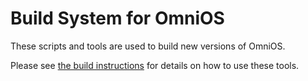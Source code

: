 # Build System for OmniOS

These scripts and tools are used to build new versions of OmniOS.

Please see [the build instructions](https://omnios.org/info/build_instructions.html) for details on how to use these tools.
